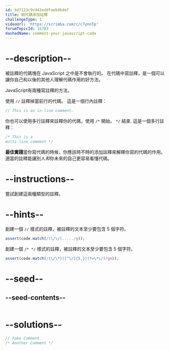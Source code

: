 ```yaml
---
id: bd7123c9c441eddfaeb4bdef
title: 給代碼添加註釋
challengeType: 1
videoUrl: 'https://scrimba.com/c/c7ynnTp'
forumTopicId: 16783
dashedName: comment-your-javascript-code
---
```


# --description--

被註釋的代碼塊在 JavaScript 之中是不會執行的。 在代碼中寫註釋，是一個可以讓你自己和以後的其他人理解代碼作用的好方法。

JavaScript有兩種寫註釋的方法。

使用 `//` 註釋掉當前行的代碼。 這是一個行內註釋：

```js
// This is an in-line comment.
```

你也可以使用多行註釋來註釋你的代碼，使用 `/*` 開始， `*/` 結束. 這是一個多行註釋：

```js
/* This is a
multi-line comment */
```

**最佳實踐**當你寫代碼的時候，你應該時不時的添加註釋來解釋你寫的代碼的作用。 適當的註釋能讓別人*和*你未來的自己更容易看懂代碼。

# --instructions--

嘗試創建這兩種類型的註釋。

# --hints--

創建一個 `//` 樣式的註釋，被註釋的文本至少要包含 5 個字符。

```js
assert(code.match(/(\/\/)...../g));
```

創建一個 `/* */` 樣式的註釋，被註釋的文本至少要包含 5 個字符。

```js
assert(code.match(/(\/\*)([^\/]{5,})(?=\*\/)/gm));
```

# --seed--

## --seed-contents--

```js

```

# --solutions--

```js
// Fake Comment
/* Another Comment */
```

